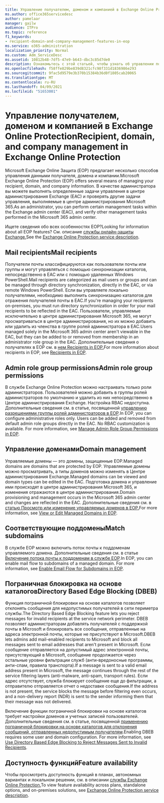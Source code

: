 ```yaml
---
title: Управление получателем, доменом и компанией в Exchange Online Protection
ms.author: office365servicedesc
author: pamelaar
manager: gailw
audience: ITPro
ms.topic: reference
f1_keywords:
- recipient-domain-and-company-management-features-in-eop
ms.service: o365-administration
localization_priority: Normal
ms.custom: Adm_ServiceDesc
ms.assetid: 10812b48-7df5-47e9-b643-dbc3c85d7de0
description: Ознакомьтесь с этой статьей, чтобы узнать об управлении получателем, доменом и компанией в Microsoft Exchange Online защиты (EOP).
ms.openlocfilehash: f58ffe829be839d8321cfc98f331d1836986e293
ms.sourcegitcommit: 9fac5d9579e3b370b15384b36d0f1805cab20065
ms.translationtype: MT
ms.contentlocale: ru-RU
ms.lasthandoff: 04/09/2021
ms.locfileid: "51653001"
---
```

# <a name="recipient-domain-and-company-management-in-exchange-online-protection"></a><span data-ttu-id="811a8-103">Управление получателем, доменом и компанией в Exchange Online Protection</span><span class="sxs-lookup"><span data-stu-id="811a8-103">Recipient, domain, and company management in Exchange Online Protection</span></span>

<span data-ttu-id="811a8-104">Microsoft Exchange Online Защита (EOP) предлагает несколько способов управления данными получателя, домена и компании.</span><span class="sxs-lookup"><span data-stu-id="811a8-104">Microsoft Exchange Online Protection (EOP) offers several means of managing your recipient, domain, and company information.</span></span> <span data-ttu-id="811a8-105">В качестве администратора вы можете выполнять определенные задачи управления в центре администрирования Exchange (EAC) и проверять другие задачи управления, выполняемые в центре администрирования Microsoft 365.</span><span class="sxs-lookup"><span data-stu-id="811a8-105">As an administrator, you can perform certain management tasks within the Exchange admin center (EAC), and verify other management tasks performed in the Microsoft 365 admin center.</span></span>
  
<span data-ttu-id="811a8-106">Ищете сведения обо всех особенностях EOP?</span><span class="sxs-lookup"><span data-stu-id="811a8-106">Looking for information about all EOP features?</span></span> <span data-ttu-id="811a8-107">См. описание [службы онлайн-защиты Exchange.](exchange-online-protection-service-description.md)</span><span class="sxs-lookup"><span data-stu-id="811a8-107">See the [Exchange Online Protection service description](exchange-online-protection-service-description.md).</span></span>
  
## <a name="mail-recipients"></a><span data-ttu-id="811a8-108">Mail recipients</span><span class="sxs-lookup"><span data-stu-id="811a8-108">Mail recipients</span></span>

<span data-ttu-id="811a8-109">Получатели почты классифицируются как пользователи почты или группы и могут управляться с помощью синхронизации каталогов, непосредственно в EAC или с помощью удаленных Windows PowerShell.</span><span class="sxs-lookup"><span data-stu-id="811a8-109">Mail recipients are categorized as mail users or groups and can be managed through directory synchronization, directly in the EAC, or via remote Windows PowerShell.</span></span> <span data-ttu-id="811a8-110">Если вы управляете локально получателями, необходимо выполнить синхронизацию каталогов для отражения получателей почты в EAC.</span><span class="sxs-lookup"><span data-stu-id="811a8-110">If you're managing your recipients on-premises, you must run directory synchronization in order for your mail recipients to be reflected in the EAC.</span></span> <span data-ttu-id="811a8-111">Пользователи, управляемые исключительно в центре администрирования Microsoft 365, не могут просматриваться в центре администрирования, но их можно добавить или удалить из членства в группе ролей администратора в EAC.</span><span class="sxs-lookup"><span data-stu-id="811a8-111">Users managed solely in the Microsoft 365 admin center aren't viewable in the EAC, but they can be added to or removed from membership in an administrator role group in the EAC.</span></span> <span data-ttu-id="811a8-112">Дополнительные сведения о получателях в EOP см. в [нем Recipients in EOP.](/microsoft-365/security/office-365-security/manage-recipients-in-eop)</span><span class="sxs-lookup"><span data-stu-id="811a8-112">For more information about recipients in EOP, see [Recipients in EOP](/microsoft-365/security/office-365-security/manage-recipients-in-eop).</span></span>
  
## <a name="admin-role-group-permissions"></a><span data-ttu-id="811a8-113">Admin role group permissions</span><span class="sxs-lookup"><span data-stu-id="811a8-113">Admin role group permissions</span></span>

<span data-ttu-id="811a8-p104">В службе Exchange Online Protection можно настраивать только роли администраторов. Пользователей можно добавить в группы ролей администраторов по умолчанию и удалить из них непосредственно в Центре администрирования Exchange. Настройка RBAC недоступна. Дополнительные сведения см. в статье, посвященной [управлению разрешениями группы ролей администраторов в EOP](/microsoft-365/security/office-365-security/manage-admin-role-group-permissions-in-eop).</span><span class="sxs-lookup"><span data-stu-id="811a8-p104">In EOP, you can configure administrative roles only. Users can be added and removed from default admin role groups directly in the EAC. No RBAC customization is available. For more information, see [Manage Admin Role Group Permissions in EOP](/microsoft-365/security/office-365-security/manage-admin-role-group-permissions-in-eop).</span></span>
  
## <a name="domain-management"></a><span data-ttu-id="811a8-118">Управление доменами</span><span class="sxs-lookup"><span data-stu-id="811a8-118">Domain management</span></span>

<span data-ttu-id="811a8-119">Управляемые домены — это домены, защищенные EOP.</span><span class="sxs-lookup"><span data-stu-id="811a8-119">Managed domains are domains that are protected by EOP.</span></span> <span data-ttu-id="811a8-120">Управляемые домены можно просматривать, а типы доменов можно изменять в Центре администрирования Exchange.</span><span class="sxs-lookup"><span data-stu-id="811a8-120">Managed domains can be viewed and domain types can be edited in the EAC.</span></span> <span data-ttu-id="811a8-121">Подготовка домена и управление ими происходят в центре администрирования Microsoft 365, и изменения отражаются в центре администрирования.</span><span class="sxs-lookup"><span data-stu-id="811a8-121">Domain provisioning and management occurs in the Microsoft 365 admin center and changes are reflected in the EAC.</span></span> <span data-ttu-id="811a8-122">Дополнительные сведения см. в [статью Просмотр или изменение управляемых доменов в EOP.](/microsoft-365/security/office-365-security/exchange-online-protection-overview)</span><span class="sxs-lookup"><span data-stu-id="811a8-122">For more information, see [View or Edit Managed Domains in EOP](/microsoft-365/security/office-365-security/exchange-online-protection-overview).</span></span>
  
## <a name="match-subdomains"></a><span data-ttu-id="811a8-123">Соответствующие поддомены</span><span class="sxs-lookup"><span data-stu-id="811a8-123">Match subdomains</span></span>

<span data-ttu-id="811a8-p106">В службе EOP можно включить поток почты к поддоменам управляемого домена. Дополнительные сведения см. в статье [Включение потока почты к поддоменам в службе EOP](/microsoft-365/security/office-365-security/mail-flow-in-eop).</span><span class="sxs-lookup"><span data-stu-id="811a8-p106">In EOP, you can enable mail flow to subdomains of a managed domain. For more information, see [Enable Email Flow for Subdomains in EOP](/microsoft-365/security/office-365-security/mail-flow-in-eop).</span></span> 
  
## <a name="directory-based-edge-blocking-dbeb"></a><span data-ttu-id="811a8-126">Пограничная блокировка на основе каталогов</span><span class="sxs-lookup"><span data-stu-id="811a8-126">Directory Based Edge Blocking (DBEB)</span></span>

<span data-ttu-id="811a8-127">Функция пограничной блокировки на основе каталогов позволяет отклонять сообщения для недопустимых получателей в сети периметра службы.</span><span class="sxs-lookup"><span data-stu-id="811a8-127">The Directory Based Edge Blocking feature lets you reject messages for invalid recipients at the service network perimeter.</span></span> <span data-ttu-id="811a8-128">DBEB позволяет администраторам добавлять получателей с поддержкой почты в Microsoft и блокировать все сообщения, отправленные на адреса электронной почты, которые не присутствуют в Microsoft.</span><span class="sxs-lookup"><span data-stu-id="811a8-128">DBEB lets admins add mail-enabled recipients to Microsoft and block all messages sent to email addresses that aren't present in Microsoft.</span></span> <span data-ttu-id="811a8-129">Если сообщение отправляется на допустимый адрес электронной почты, присутствующий в Microsoft, сообщение продолжается через остальные уровни фильтрации служб (анти-вредоносные программы, анти-спам, правила транспорта).</span><span class="sxs-lookup"><span data-stu-id="811a8-129">If a message is sent to a valid email address present in Microsoft, the message continues through the rest of the service filtering layers (anti-malware, anti-spam, transport rules).</span></span> <span data-ttu-id="811a8-130">Если адрес отсутствует, служба блокирует сообщение еще до фильтрации, а отправителю отправляется отчет о недоставке сообщения.</span><span class="sxs-lookup"><span data-stu-id="811a8-130">If the address is not present, the service blocks the message before filtering even occurs, and a non-delivery report (NDR) is sent to the sender informing them that their message was not delivered.</span></span> 
  
<span data-ttu-id="811a8-p108">Включение функции пограничной блокировки на основе каталогов требует настройки доменов и учетных записей пользователей. Дополнительные сведения см. в статье, посвященной [применению пограничной блокировки на основе каталогов для отклонения сообщений, отправленных недопустимым получателям](/exchange/mail-flow-best-practices/use-directory-based-edge-blocking).</span><span class="sxs-lookup"><span data-stu-id="811a8-p108">Enabling DBEB requires some user and domain configuration. For more information, see [Use Directory Based Edge Blocking to Reject Messages Sent to Invalid Recipients](/exchange/mail-flow-best-practices/use-directory-based-edge-blocking).</span></span>
  
## <a name="feature-availability"></a><span data-ttu-id="811a8-133">Доступность функций</span><span class="sxs-lookup"><span data-stu-id="811a8-133">Feature availability</span></span>

<span data-ttu-id="811a8-134">Чтобы просмотреть доступность функций в планах, автономных вариантах и локальном решении, см. в описании [службы Exchange Online Protection.](exchange-online-protection-service-description.md)</span><span class="sxs-lookup"><span data-stu-id="811a8-134">To view feature availability across plans, standalone options, and on-premises solutions, see [Exchange Online Protection service description](exchange-online-protection-service-description.md).</span></span>